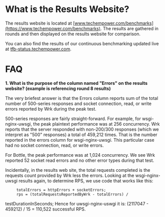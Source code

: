  # What is the Results Website?
 
 The results website is located at
[www.techempower.com/benchmarks](https://www.techempower.com/benchmarks). 
 The results are gathered in rounds and then displayed on the results 
 website for comparison.
 
 You can also find the results of our continuous benchmarking updated live at
[tfb-status.techempower.com](https://tfb-status.techempower.com). 
 
 # FAQ
 
 __1. What is the purpose of the column named "Errors" on the results 
 website? (example is referencing round 8 results)__
 
 The very briefest answer is that the Errors column reports sum of the total
number of 500-series responses and socket connection, read, or write errors
reported by Wrk during the peak test.
  
 500-series responses are fairly straight-forward. For example, for
wsgi-nginx-uwsgi, the peak plaintext performance was at 256 concurrency. Wrk
reports that the server responded with non-200/300 responses (which we
interpret as "500" responses) a total of 459,212 times. That is the number
reported in the errors column for wsgi-nginx-uwsgi. This particular case had no
socket connection, read, or write errors.
 
 For Bottle, the peak performance was at 1,024 concurrency. We see Wrk reported
52 socket read errors and no other error types during that test.
 
 Incidentally, in the results web site, the total requests completed is the
requests count provided by Wrk less the errors. Looking at the wsgi-nginx-uwsgi
results again, to determine RPS, we use code that works like this:
 
         totalErrors = httpErrors + socketErrors;
         rps = (totalRequestsReportedByWrk - totalErrors) /
testDurationInSeconds;
         Hence for uwsgi-nginx-uswgi it is:
         (2117047 - 459212) / 15 = 110,522 successful RPS.  
 
